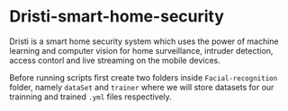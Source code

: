 # Dristi-smart-home-security
Dristi is a smart home security system which uses the power of machine learning and computer vision for home surveillance, intruder detection, access contorl and live streaming on the mobile devices.

Before running scripts first create two folders inside `Facial-recognition` folder, namely `dataSet` and `trainer` where we will store datasets for our trainning and trained `.yml` files respectively.
